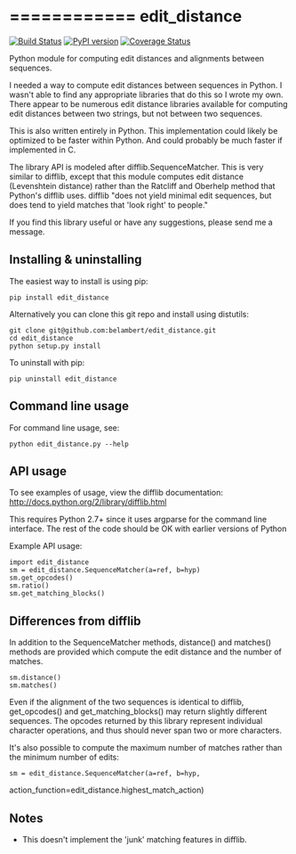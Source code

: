 ============
edit_distance
============

[![Build Status](https://travis-ci.org/belambert/edit-distance.svg?branch=master)](https://travis-ci.org/belambert/edit-distance)
[![PyPI version](https://badge.fury.io/py/Edit_Distance.svg)](https://badge.fury.io/py/Edit_Distance)
[![Coverage Status](https://coveralls.io/repos/github/belambert/edit-distance/badge.svg?branch=master)](https://coveralls.io/github/belambert/edit-distance?branch=master)

Python module for computing edit distances and alignments between sequences.

I needed a way to compute edit distances between sequences in Python.  I wasn't
able to find any appropriate libraries that do this so I wrote my own.  There
appear to be numerous edit distance libraries available for computing edit
distances between two strings, but not between two sequences.

This is also written entirely in Python.  This implementation could likely be
optimized to be faster within Python.  And could probably be much faster if
implemented in C.

The library API is modeled after difflib.SequenceMatcher.  This is very similar
to difflib, except that this module computes edit distance (Levenshtein 
distance) rather than the Ratcliff and Oberhelp method that Python's difflib
uses. difflib "does not yield minimal edit sequences, but does tend to yield
matches that 'look right' to people."

If you find this library useful or have any suggestions, please send me a
message.


Installing & uninstalling
-------------------------

The easiest way to install is using pip:

    pip install edit_distance

Alternatively you can clone this git repo and install using distutils:

    git clone git@github.com:belambert/edit_distance.git
    cd edit_distance
    python setup.py install

To uninstall with pip:

    pip uninstall edit_distance


Command line usage
------------------

For command line usage, see:

    python edit_distance.py --help


API usage
---------

To see examples of usage, view the difflib documentation:
http://docs.python.org/2/library/difflib.html

This requires Python 2.7+ since it uses argparse for the command line 
interface.  The rest of the code should be OK with earlier versions of Python

Example API usage:

    import edit_distance
    sm = edit_distance.SequenceMatcher(a=ref, b=hyp)
    sm.get_opcodes()
    sm.ratio()
    sm.get_matching_blocks()


Differences from difflib
------------------------

In addition to the SequenceMatcher methods, distance() and matches() methods 
are provided which compute the edit distance and the number of matches.

    sm.distance()
    sm.matches()

Even if the alignment of the two sequences is identical to difflib, 
get_opcodes() and get_matching_blocks() may return slightly different 
sequences.  The opcodes returned by this library represent individual character 
operations, and thus should never span two or more characters.

It's also possible to compute the maximum number of matches rather than the 
minimum number of edits:

    sm = edit_distance.SequenceMatcher(a=ref, b=hyp, 
action_function=edit_distance.highest_match_action)

Notes
-----

 * This doesn't implement the 'junk' matching features in difflib.
